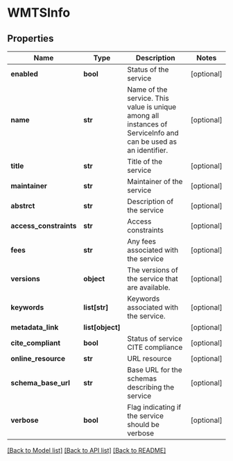 # WMTSInfo

## Properties
Name | Type | Description | Notes
------------ | ------------- | ------------- | -------------
**enabled** | **bool** | Status of the service | [optional] 
**name** | **str** | Name of the service. This value is unique among all instances of ServiceInfo and can be used as an identifier. | [optional] 
**title** | **str** | Title of the service | [optional] 
**maintainer** | **str** | Maintainer of the service | [optional] 
**abstrct** | **str** | Description of the service | [optional] 
**access_constraints** | **str** | Access constraints | [optional] 
**fees** | **str** | Any fees associated with the service | [optional] 
**versions** | **object** | The versions of the service that are available. | [optional] 
**keywords** | **list[str]** | Keywords associated with the service. | [optional] 
**metadata_link** | **list[object]** |  | [optional] 
**cite_compliant** | **bool** | Status of service CITE compliance | [optional] 
**online_resource** | **str** | URL resource | [optional] 
**schema_base_url** | **str** | Base URL for the schemas describing the service | [optional] 
**verbose** | **bool** | Flag indicating if the service should be verbose | [optional] 

[[Back to Model list]](../README.md#documentation-for-models) [[Back to API list]](../README.md#documentation-for-api-endpoints) [[Back to README]](../README.md)

